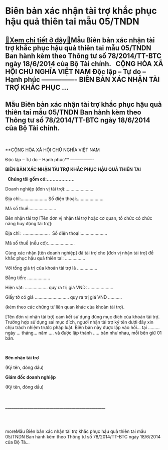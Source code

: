 Biên bản xác nhận tài trợ khắc phục hậu quả thiên tai mẫu 05/TNDN
===========================================================================

[:gift:Xem chi tiết ở đây:gift:](https://hddtvn.com/bien-ba%cc%89n-xac-nha%cc%a3n-tai-tro%cc%a3-khac-phu%cc%a3c-ha%cc%a3u-qua%cc%89-thien-tai-ma%cc%83u-05-tndn/)Mẫu Biên bản xác nhận tài trợ khắc phục hậu quả thiên tai mẫu 05/TNDN Ban hành kèm theo Thông tư số 78/2014/TT-BTC ngày 18/6/2014 của Bộ Tài chính.   CỘNG HÒA XÃ HỘI CHỦ NGHĨA VIỆT NAM Độc lập – Tự do – Hạnh phúc —————- BIÊN BẢN XÁC NHẬN TÀI TRỢ KHẮC PHỤC …
----------------------------------------------------------------------------------------------------------------------------------------------------------------------------------------------------------------------------------------------------------------------------



Mẫu Biên bản xác nhận tài trợ khắc phục hậu quả thiên tai mẫu 05/TNDN Ban hành kèm theo Thông tư số 78/2014/TT-BTC ngày 18/6/2014 của Bộ Tài chính.
----------------------------------------------------------------------------------------------------------------------------------------------------------------


 



**CỘNG HÒA XÃ HỘI CHỦ NGHĨA VIỆT NAM  

 Độc lập – Tự do – Hạnh phúc**
 —————-

  

**BIÊN BẢN XÁC NHẬN TÀI TRỢ KHẮC PHỤC HẬU QUẢ THIÊN TAI**  

  
**Chúng tôi gồm có:……………….**  

Doanh nghiệp (đơn vị tài trợ):………………….  

Địa chỉ:………………… Số điện thoại:…………………  

Mã số thuế:…………………  

Bên nhận tài trợ [Tên đơn vị nhận tài trợ hoặc cơ quan, tổ chức có chức năng huy động tài trợ]:  

Địa chỉ:  …………………  Số điện thoại:…………………  

Mã số thuế (nếu có):…………………  

Cùng xác nhận [tên doanh nghiệp] đã tài trợ cho [đơn vị nhận tài trợ] để khắc phục hậu quả thiên tai: …………….  

Với tổng giá trị của khoản tài trợ là …………….  

Bằng tiền: ………………  

Hiện vật: ……………… quy ra trị giá VND: ………………..  

Giấy tờ có giá ……………………… quy ra trị giá VND ………..  

(kèm theo các chứng từ liên quan khác của khoản tài trợ).


[Tên đơn vị nhận tài trợ] cam kết sử dụng đúng mục đích của khoản tài trợ. Trường hợp sử dụng sai mục đích, người nhận tài trợ ký tên dưới đây xin chịu trách nhiệm trước pháp luật.
Biên bản này được lập vào hồi… tại ……… ngày … tháng… năm …. và được lập thành ….. bản như nhau, mỗi bên giữ 01 bản.  

 






**Bên nhận tài trợ**  

 (Ký tên, đóng dấu)

**Giám đốc doanh nghiệp**  

 (Ký tên, đóng dấu)



 




\_\_\_\_\_\_\_\_\_\_\_\_\_\_\_\_\_\_\_\_\_\_\_\_\_\_\_\_\_\_\_\_\_\_\_\_\_\_\_\_\_\_\_\_\_\_\_\_\_\_  

  
   

   
moreMẫu Biên bản xác nhận tài trợ khắc phục hậu quả thiên tai mẫu 05/TNDN Ban hành kèm theo Thông tư số 78/2014/TT-BTC ngày 18/6/2014 của Bộ Tà…

